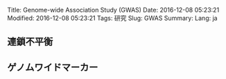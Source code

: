 Title: Genome-wide Association Study (GWAS)
Date: 2016-12-08 05:23:21
Modified: 2016-12-08 05:23:21
Tags: 研究
Slug: GWAS
Summary: 
Lang: ja

## 連鎖不平衡


## ゲノムワイドマーカー
